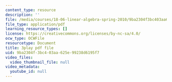 ```yaml
---
content_type: resource
description: ''
file: /media/courses/18-06-linear-algebra-spring-2010/9ba2304f3bc403aa625e99238d6195f7_Go2aLo7ZOlU.pdf
file_type: application/pdf
learning_resource_types: []
license: https://creativecommons.org/licenses/by-nc-sa/4.0/
ocw_type: OCWFile
resourcetype: Document
title: 3play pdf file
uid: 9ba2304f-3bc4-03aa-625e-99238d6195f7
video_files:
  video_thumbnail_file: null
video_metadata:
  youtube_id: null
---
```

